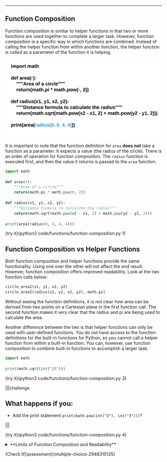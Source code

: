 ----------

## Function Composition

Function composition is similar to helper functions in that two or more functions are used together to complete a larger task. However, function composition is a specific way in which functions are combined. Instead of calling the helper function from within another function, the helper function is called as a parameter of the function it is helping.

![Function Composition](.guides/images/function-composition.png)

It is important to note that the function definition for `area` **does not** take a function as a parameter. It expects a value (the radius of the circle). There is an order of operation for function composition. The `radius` function is executed first, and then the value it returns is passed to the `area` function.

```python
import math

def area(r):
    """Area of a circle"""
    return(math.pi * math.pow(r, 2))

def radius(x1, y1, x2, y2):
    """Distance formula to calculate the radius"""
    return(math.sqrt(math.pow(x2 - x1, 2) + math.pow(y2 - y1, 2)))

print(area(radius(0, 0, 4, 4)))
```

{try it}(python3 code/functions/function-composition.py 1)

## Function Composition vs Helper Functions

Both function composition and helper functions provide the same functionality. Using one over the other will not affect the end result. However, function composition offers improved readability. Look at the two function calls below:

```python
circle_area1(x1, y1, x2, y2)
circle_area2(radius(x1, y1, x2, y2), math.pi)
```

Without seeing the function definitions, it is not clear how area can be derived from two points on a Cartesian plane in the first function call. The second function makes it very clear that the radius and pi are being used to calculate the area.

Another difference between the two is that helper functions can only be used with user-defined functions. You do not have access to the function definitions for the built-in functions for Python, so you cannot call a helper function from within a built-in function. You can, however, use function composition to combine built-in functions to accomplish a larger task.

```python
import math

print(math.sqrt(int("25")))
```

{try it}(python3 code/functions/function-composition.py 3)

|||challenge
## What happens if you:
* Add the print statement `print(math.pow(int("2"), int("3")))`?

|||

{try it}(python3 code/functions/function-composition.py 4)

<details><summary>**Limits of Function Composition and Readability**</summary>Function composition can improve readability, but there is a limit. The following code is an example of function composition taken too far.<br> <code>print(len(str(math.sqrt(math.pow(3, math.degrees(math.sin(5.79)))))))</code><br>This may be valid code and Python may not have any trouble understanding the code, it is not very readable for humans. Instead, try breaking the function composition into smaller, more accessible parts.<img src=".guides/images/multistep-function-composition.png" /></details>

{Check It!|assessment}(multiple-choice-2948315125)
